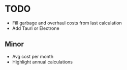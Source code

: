 TODO
====

- Fill garbage and overhaul costs from last calculation
- Add Tauri or Electrone


## Minor

- Avg cost per month
- Highlight annual calculations
